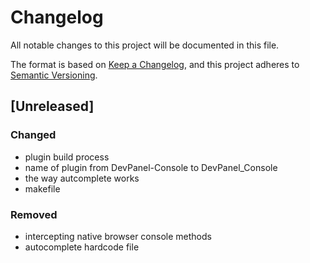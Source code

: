 # Changelog

All notable changes to this project will be documented in this file.

The format is based on [Keep a Changelog](https://keepachangelog.com/en/1.0.0/),
and this project adheres to [Semantic Versioning](https://semver.org/spec/v2.0.0.html).

## [Unreleased]

### Changed
- plugin build process
- name of plugin from DevPanel-Console to DevPanel_Console
- the way autcomplete works
- makefile

### Removed
- intercepting native browser console methods
- autocomplete hardcode file
